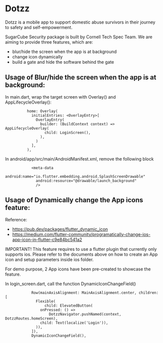 # Dotzz

Dotzz is a mobile app to support domestic abuse survivors in their journey to safety and self-empowerment.

SugarCube Security package is built by Cornell Tech Spec Team. We are aiming to provide three features, which are: 

- blur/hide the screen when the app is at background
- change icon dynamically
- build a gate and hide the software behind the gate




## Usage of Blur/hide the screen when the app is at background:

In main.dart, wrap the target screen with Overlay() and AppLifecycleOverlay():

```
          home: Overlay(
            initialEntries: <OverlayEntry>[
              OverlayEntry(
                builder: (BuildContext context) => AppLifecycleOverlay(
                  child: LoginScreen(),
                ),
              )
            ],
          ),
```

In android/app/src/main/AndroidManifest.xml, remove the following block
```
            <meta-data
              android:name="io.flutter.embedding.android.SplashScreenDrawable"
              android:resource="@drawable/launch_background"
              />

```


## Usage of Dynamically change the App icons feature:

Reference: 
- https://pub.dev/packages/flutter_dynamic_icon
- https://medium.com/flutter-community/programatically-change-ios-app-icon-in-flutter-c9e84bc541a2

IMPORTANT! This feature requires to use a flutter plugin that currently only supports ios.
Please refer to the documents above on how to create an App icon and setup parameters inside ios folder.

For demo purpose, 2 App icons have been pre-created to showcase the feature.

In login_screen.dart, call the function DynamicIconChangeField()

```
            Row(mainAxisAlignment: MainAxisAlignment.center, children: [
              Flexible(
                  child: ElevatedButton(
                onPressed: () =>
                    DotzzNavigator.pushNamed(context, DotzzRoutes.homeScreen),
                child: Text(localize('Login')),
              )),
            ]),
            DynamicIconChangeField(),

```




